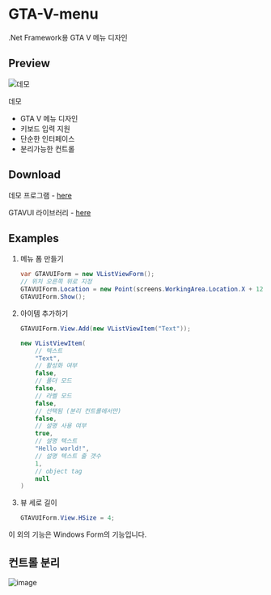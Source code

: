 # GTA-V-menu
.Net Framework용 GTA V 메뉴 디자인

## Preview

![데모](https://user-images.githubusercontent.com/34199905/138864815-7d880c95-a1a2-4e88-b7c6-945a5a2f0c93.png)

데모

- GTA V 메뉴 디자인
- 키보드 입력 지원
- 단순한 인터페이스
- 분리가능한 컨트롤

## Download

데모 프로그램 - [here](https://github.com/Soju06/GTA-V-menu/raw/main/archive/demo.zip)

GTAVUI 라이브러리 - [here](https://github.com/Soju06/GTA-V-menu/raw/main/archive/lib.zip)

## Examples

1. 메뉴 폼 만들기

   ```csharp
   var GTAVUIForm = new VListViewForm();
   // 위치 오른쪽 위로 지정
   GTAVUIForm.Location = new Point(screens.WorkingArea.Location.X + 12, screens.WorkingArea.Location.Y + 12);
   GTAVUIForm.Show();
   ```

2. 아이템 추가하기

   ```csharp
   GTAVUIForm.View.Add(new VListViewItem("Text"));
   ```

   ```csharp
   new VListViewItem(
       // 텍스트
       "Text",
       // 활성화 여부
       false,
       // 폴더 모드
       false,
       // 라벨 모드
       false,
       // 선택됨 (분리 컨트롤에서만)
       false,
       // 설명 사용 여부
       true,
       // 설명 텍스트
       "Hello world!",
       // 설명 텍스트 줄 갯수
       1,
       // object tag
       null
   )
   ```

3. 뷰 세로 길이

   ```csharp
   GTAVUIForm.View.HSize = 4;
   ```

이 외의 기능은 Windows Form의 기능입니다.



## 컨트롤 분리

![image](https://user-images.githubusercontent.com/34199905/138869543-64008bef-84b0-4a84-86d7-b38c99e9c4dc.png)
